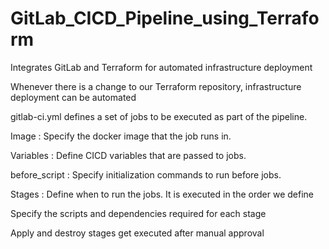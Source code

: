 # GitLab_CICD_Pipeline_using_Terraform
Integrates GitLab and Terraform for automated infrastructure deployment

Whenever there is a change to our Terraform repository, infrastructure deployment can be automated

gitlab-ci.yml defines a set of jobs to be executed as part of the pipeline.

Image : Specify the docker image that the job runs in.

Variables : Define CICD variables that are passed to jobs.

before_script : Specify initialization commands to run before jobs.

Stages : Define when to run the jobs. It is executed in the order we define

Specify the scripts and dependencies required for each stage

Apply and destroy stages get executed after manual approval




